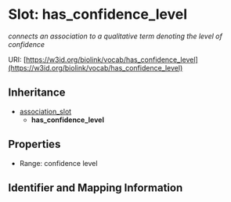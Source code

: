 # Slot: has_confidence_level
_connects an association to a qualitative term denoting the level of confidence_


URI: [https://w3id.org/biolink/vocab/has_confidence_level](https://w3id.org/biolink/vocab/has_confidence_level)




## Inheritance

* [association_slot](association_slot.md)
    * **has_confidence_level**



## Properties

 * Range: confidence level



## Identifier and Mapping Information





